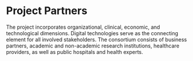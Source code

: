 # Project Partners

The project incorporates organizational, clinical, economic, and technological dimensions. Digital technologies serve as the connecting element for all involved stakeholders. The consortium consists of business partners, academic and non-academic research institutions, healthcare providers, as well as public hospitals and health experts.

